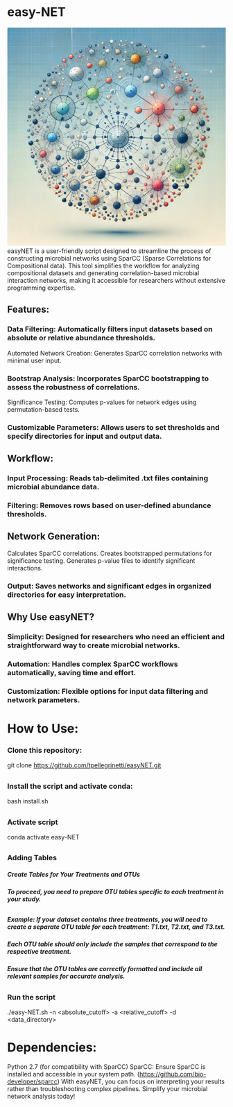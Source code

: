 # easy-NET
![Alt text](easy-NET.jpg)
easyNET is a user-friendly script designed to streamline the process of constructing microbial networks using SparCC (Sparse Correlations for Compositional data). This tool simplifies the workflow for analyzing compositional datasets and generating correlation-based microbial interaction networks, making it accessible for researchers without extensive programming expertise.
##
## Features:
### Data Filtering: Automatically filters input datasets based on absolute or relative abundance thresholds.
Automated Network Creation: Generates SparCC correlation networks with minimal user input.
### Bootstrap Analysis: Incorporates SparCC bootstrapping to assess the robustness of correlations.
Significance Testing: Computes p-values for network edges using permutation-based tests.
### Customizable Parameters: Allows users to set thresholds and specify directories for input and output data.
##
## Workflow:
### Input Processing: Reads tab-delimited .txt files containing microbial abundance data.
### Filtering: Removes rows based on user-defined abundance thresholds.
##
## Network Generation:
Calculates SparCC correlations.
Creates bootstrapped permutations for significance testing.
Generates p-value files to identify significant interactions.
### Output: Saves networks and significant edges in organized directories for easy interpretation.
##
## Why Use easyNET?
### Simplicity: Designed for researchers who need an efficient and straightforward way to create microbial networks.
### Automation: Handles complex SparCC workflows automatically, saving time and effort.
### Customization: Flexible options for input data filtering and network parameters.
##
# How to Use:
### Clone this repository:
git clone https://github.com/tpellegrinetti/easyNET.git
##
### Install the script and activate conda:
bash install.sh
##
### Activate script
conda activate easy-NET
##
### Adding Tables
##### Create Tables for Your Treatments and OTUs
##### To proceed, you need to prepare OTU tables specific to each treatment in your study.
##
##### Example: If your dataset contains three treatments, you will need to create a separate OTU table for each treatment: T1.txt, T2.txt, and T3.txt.
##### Each OTU table should only include the samples that correspond to the respective treatment.
##### Ensure that the OTU tables are correctly formatted and include all relevant samples for accurate analysis.
##
### Run the script
./easy-NET.sh -n <absolute_cutoff> -a <relative_cutoff> -d <data_directory>
##
# Dependencies:
Python 2.7 (for compatibility with SparCC)
SparCC: Ensure SparCC is installed and accessible in your system path. (https://github.com/bio-developer/sparcc)
With easyNET, you can focus on interpreting your results rather than troubleshooting complex pipelines. Simplify your microbial network analysis today!
